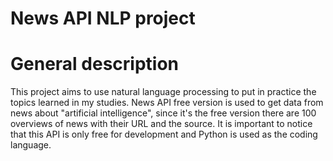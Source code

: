 # News API NLP project
# General description
This project aims to use natural language processing to put in practice the topics learned in my studies. 
News API free version is used to get data from news about "artificial intelligence", since it's the free version there are 100 overviews of news with their URL and the source.
It is important to notice that this API is only free for development and Python is used as the coding language. 
